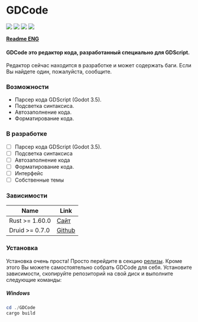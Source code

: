 # GDCode

![](https://img.shields.io/github/stars/megaredb/GDEditor.svg) ![](https://img.shields.io/github/tag/megaredb/GDEditor.svg) ![](https://img.shields.io/github/release/megaredb/GDEditor.svg) ![](https://img.shields.io/github/issues/megaredb/GDEditor.svg)

**[Readme ENG](https://github.com/megaredb/GDEditor/blob/master/README.md)**

#### GDCode это редактор кода, разработанный специально для GDScript.
Редактор сейчас находится в разработке и может содержать баги.
Если Вы найдете один, пожалуйста, сообщите.

### Возможности

- Парсер кода GDScript (Godot 3.5).
- Подсветка синтаксиса.
- Автозаполнение кода.
- Форматирование кода.

### В разработке

- [ ] Парсер кода GDScript (Godot 3.5).
- [ ] Подсветка синтаксиса
- [ ] Автозаполнение кода
- [ ] Форматирование кода.
- [ ] Интерфейс
- [ ] Собственные темы

### Зависимости

| Name  | Link |
| ------------- | ------------- |
| Rust >= 1.60.0 | [Сайт](https://www.rust-lang.org/) |
| Druid >= 0.7.0 | [Github](https://github.com/linebender/druid) |

### Установка

Установка очень проста! Просто перейдите в секцию [релизы](https://github.com/megaredb/GDEditor/releases).
Кроме этого Вы можете самостоятельно собрать GDCode для себя. 
Установите зависимости, скопируйте репозиторий на свой диск и выполните следующие команды:

##### Windows

```powershell
cd ./GDCode
cargo build
```
